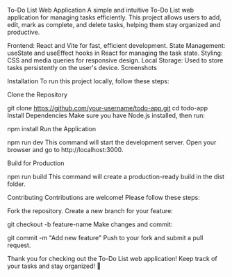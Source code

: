 To-Do List Web Application
A simple and intuitive To-Do List web application for managing tasks efficiently. This project allows users to add, edit, mark as complete, and delete tasks, helping them stay organized and productive.

Frontend: React and Vite for fast, efficient development.
State Management: useState and useEffect hooks in React for managing the task state.
Styling: CSS and media queries for responsive design.
Local Storage: Used to store tasks persistently on the user's device.
Screenshots

Installation
To run this project locally, follow these steps:

Clone the Repository

git clone https://github.com/your-username/todo-app.git
cd todo-app
Install Dependencies Make sure you have Node.js installed, then run:

npm install
Run the Application

npm run dev
This command will start the development server. Open your browser and go to http://localhost:3000.

Build for Production

npm run build
This command will create a production-ready build in the dist folder.


Contributing
Contributions are welcome! Please follow these steps:

Fork the repository.
Create a new branch for your feature:

git checkout -b feature-name
Make changes and commit:

git commit -m "Add new feature"
Push to your fork and submit a pull request.

Thank you for checking out the To-Do List web application! Keep track of your tasks and stay organized! 📝

